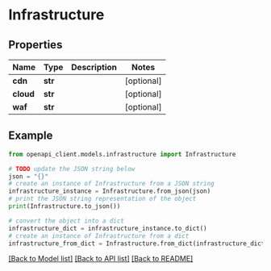 # Infrastructure


## Properties

Name | Type | Description | Notes
------------ | ------------- | ------------- | -------------
**cdn** | **str** |  | [optional] 
**cloud** | **str** |  | [optional] 
**waf** | **str** |  | [optional] 

## Example

```python
from openapi_client.models.infrastructure import Infrastructure

# TODO update the JSON string below
json = "{}"
# create an instance of Infrastructure from a JSON string
infrastructure_instance = Infrastructure.from_json(json)
# print the JSON string representation of the object
print(Infrastructure.to_json())

# convert the object into a dict
infrastructure_dict = infrastructure_instance.to_dict()
# create an instance of Infrastructure from a dict
infrastructure_from_dict = Infrastructure.from_dict(infrastructure_dict)
```
[[Back to Model list]](../README.md#documentation-for-models) [[Back to API list]](../README.md#documentation-for-api-endpoints) [[Back to README]](../README.md)



